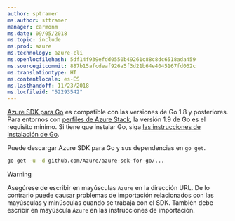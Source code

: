 ```yaml
---
author: sptramer
ms.author: sttramer
manager: carmonm
ms.date: 09/05/2018
ms.topic: include
ms.prod: azure
ms.technology: azure-cli
ms.openlocfilehash: 5df14f939efdd0550b49261c88c8dc6518ada459
ms.sourcegitcommit: 887b15afcdeaf926a5f3d21b64e4045167fd062c
ms.translationtype: HT
ms.contentlocale: es-ES
ms.lasthandoff: 11/23/2018
ms.locfileid: "52293542"
---
```

[Azure SDK para Go](https://github.com/Azure/azure-sdk-for-go) es compatible con las versiones de Go 1.8 y posteriores. Para entornos con [perfiles de Azure Stack](/azure/azure-stack/user/azure-stack-version-profiles-go), la versión 1.9 de Go es el requisito mínimo.
Si tiene que instalar Go, siga [las instrucciones de instalación de Go](https://golang.org/doc/install).

Puede descargar Azure SDK para Go y sus dependencias en `go get`.

```bash
go get -u -d github.com/Azure/azure-sdk-for-go/...
```

> [!WARNING]
> Asegúrese de escribir en mayúsculas `Azure` en la dirección URL. De lo contrario puede causar problemas de importación relacionados con las mayúsculas y minúsculas cuando se trabaja con el SDK. También debe escribir en mayúscula `Azure` en las instrucciones de importación.
